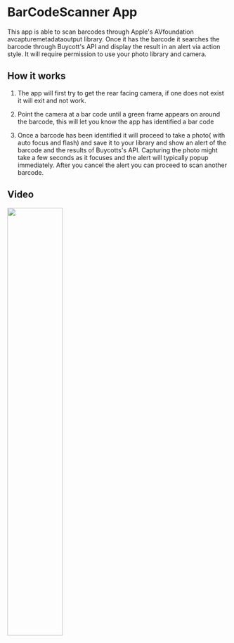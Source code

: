 # BarCodeScanner App

This app is able to scan barcodes through Apple's AVfoundation avcapturemetadataoutput library. 
Once it has the barcode it searches the barcode through Buycott's API and display the result in an alert via action style.
It will require permission to use your photo library and camera.

## How it works

1. The app will first try to get the rear facing camera, if one does not exist it will exit and not work.

2. Point the camera at a bar code until a green frame appears on around the barcode, this will let you know the app has identified a bar code

3. Once a barcode has been identified it will proceed to take a photo( with auto focus and flash) and save it to your library and show an alert of the barcode and the results of Buycotts's API. Capturing the photo might take a few seconds as it focuses and the alert will typically popup immediately. After you cancel the alert you can proceed to scan another barcode.

## Video
<img src='https://imgur.com/a/pov4Paa' width="50%" height="50%">
